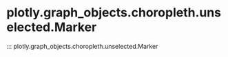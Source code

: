 # plotly.graph_objects.choropleth.unselected.Marker

::: plotly.graph_objects.choropleth.unselected.Marker

